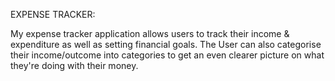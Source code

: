EXPENSE TRACKER: 

My expense tracker application allows users to track their income & expenditure as well as setting financial goals.
The User can also categorise their income/outcome into categories to get an even clearer picture on what they're
doing with their money. 

